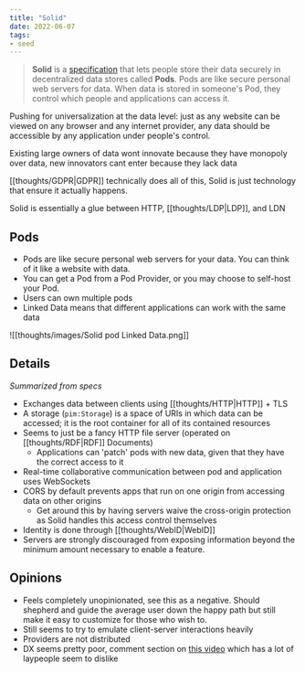 ```yaml
---
title: "Solid"
date: 2022-06-07
tags:
- seed
---
```


> **Solid** is a [specification](https://solidproject.org/TR/protocol) that lets people store their data securely in decentralized data stores called **Pods**. Pods are like secure personal web servers for data. When data is stored in someone's Pod, they control which people and applications can access it.

Pushing for universalization at the data level: just as any website can be viewed on any browser and any internet provider, any data should be accessible by any application under people's control.

Existing large owners of data wont innovate because they have monopoly over data, new innovators cant enter because they lack data

[[thoughts/GDPR|GDPR]] technically does all of this, Solid is just technology that ensure it actually happens.

Solid is essentially a glue between HTTP, [[thoughts/LDP|LDP]], and LDN

## Pods
- Pods are like secure personal web servers for your data. You can think of it like a website with data.
- You can get a Pod from a Pod Provider, or you may choose to self-host your Pod.
- Users can own multiple pods
- Linked Data means that different applications can work with the same data

![[thoughts/images/Solid pod Linked Data.png]]
## Details
*Summarized from specs*

- Exchanges data between clients using [[thoughts/HTTP|HTTP]] + TLS
- A storage (`pim:Storage`) is a space of URIs in which data can be accessed; it is the root container for all of its contained resources
- Seems to just be a fancy HTTP file server (operated on [[thoughts/RDF|RDF]] Documents)
	- Applications can 'patch' pods with new data, given that they have the correct access to it
- Real-time collaborative communication between pod and application uses WebSockets
- CORS by default prevents apps that run on one origin from accessing data on other origins
	- Get around this by having servers waive the cross-origin protection as Solid handles this access control themselves
- Identity is done through [[thoughts/WebID|WebID]]
- Servers are strongly discouraged from exposing information beyond the minimum amount necessary to enable a feature.

## Opinions
- Feels completely unopinionated, see this as a negative. Should shepherd and guide the average user down the happy path but still make it easy to customize for those who wish to.
- Still seems to try to emulate client-server interactions heavily
- Providers are not distributed
- DX seems pretty poor, comment section on [this video](https://www.youtube.com/watch?v=-C-hSqcU4k8) which has a lot of laypeople seem to dislike